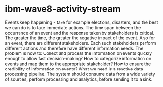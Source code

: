 # ibm-wave8-activity-stream
Events keep happening - take for example elections, disasters,  and the best we can do is to take immediate actions. The time span between the occurrence of an event and the response taken by stakeholders is critical. The greater the time, the greater the negative impact of the event.
Also for an event, there are different stakeholders.
Each such stakeholders perform different actions and therefore have different information needs.
The problem is how to:
Collect and process the information on events quickly enough to allow fast decision-making?
How to categorize information on events and map them to the appropriate stakeholder?
How to ensure the credibility of information on events?
What we need is a reactive data processing pipeline. The system should consume data from a wide variety of sources, perform processing and analytics, before sending it to a sink.
